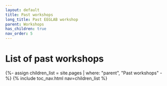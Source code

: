```yaml
---
layout: default
title: Past workshops
long_title: Past EEGLAB workshop
parent: Workshops
has_children: true
nav_order: 5
---
```

<h1>List of past workshops</h1>
{%- assign children_list = site.pages | where: "parent", "Past workshops" -%}
{% include toc_nav.html nav=children_list %}
